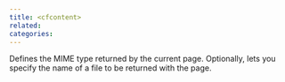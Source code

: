 ```yaml
---
title: <cfcontent>
related:
categories:
---
```


Defines the MIME type returned by the current page. Optionally, lets you specify the name of a file
  to be returned with the page.
